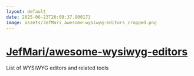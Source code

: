 ```yaml
---
layout: default
date: 2025-06-23T20:09:37.900173
image: assets/JefMari_awesome-wysiwyg-editors_cropped.png
---
```


# [JefMari/awesome-wysiwyg-editors](https://github.com/JefMari/awesome-wysiwyg-editors)

List of WYSIWYG editors and related tools
